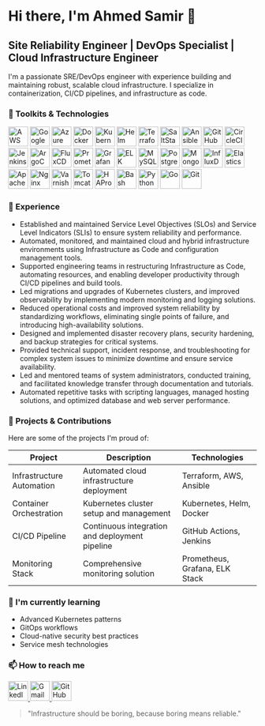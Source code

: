 # Hi there, I'm Ahmed Samir 👋

## Site Reliability Engineer | DevOps Specialist | Cloud Infrastructure Engineer

I'm a passionate SRE/DevOps engineer with experience building and maintaining robust, scalable cloud infrastructure.
I specialize in containerization, CI/CD pipelines, and infrastructure as code.

### 🔧 Toolkits & Technologies
<p>
    <img src="https://www.vectorlogo.zone/logos/amazon_aws/amazon_aws-icon.svg" alt="AWS" width="40" height="40"/>
    <img src="https://www.vectorlogo.zone/logos/google_cloud/google_cloud-icon.svg" alt="Google Cloud" width="40" height="40"/>
    <img src="https://www.vectorlogo.zone/logos/microsoft_azure/microsoft_azure-icon.svg" alt="Azure" width="40" height="40"/>
    <img src="https://www.vectorlogo.zone/logos/docker/docker-icon.svg" alt="Docker" width="40" height="40"/>
    <img src="https://www.vectorlogo.zone/logos/kubernetes/kubernetes-icon.svg" alt="Kubernetes" width="40" height="40"/>
    <img src="https://www.vectorlogo.zone/logos/helmsh/helmsh-icon.svg" alt="Helm" width="40" height="40"/>
    <img src="https://www.vectorlogo.zone/logos/terraformio/terraformio-icon.svg" alt="Terraform" width="40" height="40"/>
    <img src="https://www.vectorlogo.zone/logos/saltstack/saltstack-icon.svg" alt="SaltStack" width="40" height="40"/>
    <img src="https://www.vectorlogo.zone/logos/ansible/ansible-icon.svg" alt="Ansible" width="40" height="40"/>
    <img src="https://www.vectorlogo.zone/logos/github/github-icon.svg" alt="GitHub Actions" width="40" height="40"/>
    <img src="https://www.vectorlogo.zone/logos/circleci/circleci-icon.svg" alt="CircleCI" width="40" height="40"/>
    <img src="https://www.vectorlogo.zone/logos/jenkins/jenkins-icon.svg" alt="Jenkins" width="40" height="40"/>
    <img src="https://www.vectorlogo.zone/logos/argoprojio/argoprojio-icon.svg" alt="ArgoCD" width="40" height="40"/>
    <img src="https://www.vectorlogo.zone/logos/fluxcdio/fluxcdio-icon.svg" alt="FluxCD" width="40" height="40"/>
    <img src="https://www.vectorlogo.zone/logos/prometheusio/prometheusio-icon.svg" alt="Prometheus" width="40" height="40"/>
    <img src="https://www.vectorlogo.zone/logos/grafana/grafana-icon.svg" alt="Grafana" width="40" height="40"/>
    <img src="https://www.vectorlogo.zone/logos/elasticco_kibana/elasticco_kibana-icon.svg" alt="ELK Stack" width="40" height="40"/>
    <img src="https://www.vectorlogo.zone/logos/mysql/mysql-icon.svg" alt="MySQL" width="40" height="40"/>
    <img src="https://www.vectorlogo.zone/logos/postgresql/postgresql-icon.svg" alt="PostgreSQL" width="40" height="40"/>
    <img src="https://www.vectorlogo.zone/logos/mongodb/mongodb-icon.svg" alt="MongoDB" width="40" height="40"/>
    <img src="https://www.vectorlogo.zone/logos/influxdata/influxdata-icon.svg" alt="InfluxDB" width="40" height="40"/>
    <img src="https://www.vectorlogo.zone/logos/elastic/elastic-icon.svg" alt="Elasticsearch" width="40" height="40"/>
    <img src="https://www.vectorlogo.zone/logos/apache/apache-icon.svg" alt="Apache" width="40" height="40"/>
    <img src="https://www.vectorlogo.zone/logos/nginx/nginx-icon.svg" alt="Nginx" width="40" height="40"/>
    <img src="https://www.vectorlogo.zone/logos/varnish-cache/varnish-cache-icon.svg" alt="Varnish" width="40" height="40"/>
    <img src="https://www.vectorlogo.zone/logos/apache_tomcat/apache_tomcat-icon.svg" alt="Tomcat" width="40" height="40"/>
    <img src="https://www.vectorlogo.zone/logos/haproxy/haproxy-icon.svg" alt="HAProxy" width="40" height="40"/>
    <img src="https://www.vectorlogo.zone/logos/gnu_bash/gnu_bash-icon.svg" alt="Bash" width="40" height="40"/>
    <img src="https://www.vectorlogo.zone/logos/python/python-icon.svg" alt="Python" width="40" height="40"/>
    <img src="https://www.vectorlogo.zone/logos/golang/golang-icon.svg" alt="Go" width="40" height="40"/>
    <img src="https://www.vectorlogo.zone/logos/git-scm/git-scm-icon.svg" alt="Git" width="40" height="40"/>
<p/>

### 🚀 Experience

- Established and maintained Service Level Objectives (SLOs) and Service Level Indicators (SLIs) to ensure system reliability and performance.
- Automated, monitored, and maintained cloud and hybrid infrastructure environments using Infrastructure as Code and configuration management tools.
- Supported engineering teams in restructuring Infrastructure as Code, automating resources, and enabling developer productivity through CI/CD pipelines and build tools.
- Led migrations and upgrades of Kubernetes clusters, and improved observability by implementing modern monitoring and logging solutions.
- Reduced operational costs and improved system reliability by standardizing workflows, eliminating single points of failure, and introducing high-availability solutions.
- Designed and implemented disaster recovery plans, security hardening, and backup strategies for critical systems.
- Provided technical support, incident response, and troubleshooting for complex system issues to minimize downtime and ensure service availability.
- Led and mentored teams of system administrators, conducted training, and facilitated knowledge transfer through documentation and tutorials.
- Automated repetitive tasks with scripting languages, managed hosting solutions, and optimized database and web server performance.

### 📘 Projects & Contributions

Here are some of the projects I'm proud of:

| Project | Description | Technologies |
|---------|-------------|--------------|
| Infrastructure Automation | Automated cloud infrastructure deployment | Terraform, AWS, Ansible |
| Container Orchestration | Kubernetes cluster setup and management | Kubernetes, Helm, Docker |
| CI/CD Pipeline | Continuous integration and deployment pipeline | GitHub Actions, Jenkins |
| Monitoring Stack | Comprehensive monitoring solution | Prometheus, Grafana, ELK Stack |

### 🌱 I'm currently learning

- Advanced Kubernetes patterns
- GitOps workflows
- Cloud-native security best practices
- Service mesh technologies

### 📫 How to reach me

<a href="https://linkedin.com/in/ahmed-samir-ibrahim">
  <img src="https://www.vectorlogo.zone/logos/linkedin/linkedin-icon.svg" alt="LinkedIn" width="40" height="40"/>
</a>
<a href="mailto:ahmed.samer@gmail.com">
  <img src="https://www.vectorlogo.zone/logos/gmail/gmail-icon.svg" alt="Gmail" width="40" height="40"/>
</a>
<a href="https://github.com/ahmedsamer">
  <img src="https://www.vectorlogo.zone/logos/github/github-icon.svg" alt="GitHub" width="40" height="40"/>
</a>

> "Infrastructure should be boring, because boring means reliable." 
